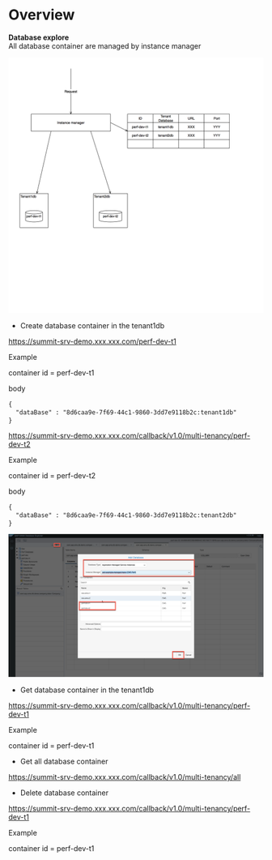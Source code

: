 # Overview
**Database explore** </br>
All database container are managed by instance manager

![instance manager](/picture/Instance-manager-v1.png "Optional title") 

* Create database container in the tenant1db

https://summit-srv-demo.xxx.xxx.com/perf-dev-t1

Example 

container id = perf-dev-t1

body

```
{
  "dataBase" : "8d6caa9e-7f69-44c1-9860-3dd7e9118b2c:tenant1db"
}
```


https://summit-srv-demo.xxx.xxx.com/callback/v1.0/multi-tenancy/perf-dev-t2


Example 

container id = perf-dev-t2

body

```
{
  "dataBase" : "8d6caa9e-7f69-44c1-9860-3dd7e9118b2c:tenant2db"
}
```


![Check](/picture/Database-on-boarding-check.png "Optional title") 


* Get database container in the tenant1db

https://summit-srv-demo.xxx.xxx.com/callback/v1.0/multi-tenancy/perf-dev-t1

Example

container id = perf-dev-t1

* Get all database container 

https://summit-srv-demo.xxx.xxx.com/callback/v1.0/multi-tenancy/all

* Delete database container  

https://summit-srv-demo.xxx.xxx.com/callback/v1.0/multi-tenancy/perf-dev-t1

Example

container id = perf-dev-t1

